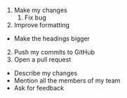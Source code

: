 1. Make my changes
    1. Fix bug
2. Improve formatting
* Make the headings bigger
2. Push my commits to GitHub
3. Open a pull request
* Describe my changes
* Mention all the members of my team
* Ask for feedback
